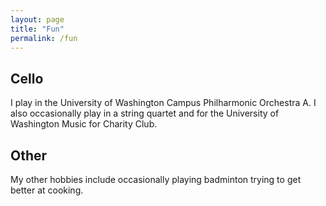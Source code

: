 ```yaml
---
layout: page
title: "Fun"
permalink: /fun
---
```


## Cello

I play in the University of Washington Campus Philharmonic Orchestra A. I also occasionally play in a string quartet and for the University of Washington Music for Charity Club.

## Other

My other hobbies include occasionally playing badminton trying to get better at cooking.